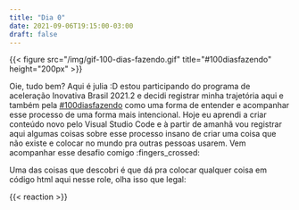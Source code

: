 ```yaml
---
title: "Dia 0"
date: 2021-09-06T19:15:00-03:00
draft: false
---
```

{{< figure src="/img/gif-100-dias-fazendo.gif" title="#100diasfazendo" height="200px" >}}

Oie, tudo bem? Aqui é julia :D estou participando do programa de aceleração Inovativa Brasil 2021.2 e decidi registrar minha trajetória aqui e também pela [#100diasfazendo](https://twitter.com/search?q=%23100diasfazendo&src=typed_query) como uma forma de entender e acompanhar esse processo de uma forma mais intencional. Hoje eu aprendi a criar conteúdo novo pelo Visual Studio Code e à partir de amanhã vou registrar aqui algumas coisas sobre esse processo insano de criar uma coisa que não existe e colocar no mundo pra outras pessoas usarem. Vem acompanhar esse desafio comigo :fingers_crossed: 


Uma das coisas que descobri é que dá pra colocar qualquer coisa em código html aqui nesse role, olha isso que legal:

{{< reaction >}}